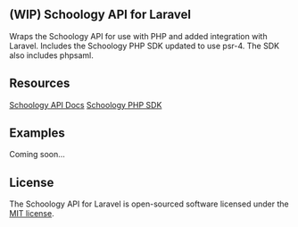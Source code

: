 ## (WIP) Schoology API for Laravel

Wraps the Schoology API for use with PHP and added integration with Laravel. Includes the Schoology PHP SDK updated to use psr-4. The SDK also includes phpsaml.

## Resources

[Schoology API Docs](https://developers.schoology.com/api)
[Schoology PHP SDK](https://github.com/schoology/schoology_php_sdk)

## Examples

Coming soon...

## License

The Schoology API for Laravel is open-sourced software licensed under the [MIT license](https://opensource.org/licenses/MIT).